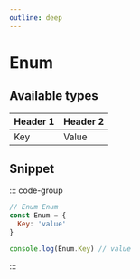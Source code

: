 ```yaml
---
outline: deep
---
```


# Enum

## Available types

| Header 1 | Header 2 |
| -------- | -------- |
| Key      | Value    |

## Snippet

::: code-group

```js [enum.gs]
// Enum Enum
const Enum = {
  Key: 'value'
}

console.log(Enum.Key) // value
```

:::